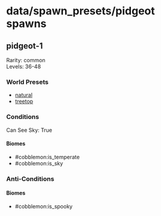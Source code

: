 # data/spawn_presets/pidgeot spawns  
  
## pidgeot-1  
Rarity: common  
Levels: 36-48  
  
### World Presets  
* [natural](/data/spawn_data/natural.md)  
* [treetop](/data/spawn_data/treetop.md)  
  
### Conditions  
Can See Sky: True  
  
#### Biomes  
  * #cobblemon:is_temperate
  * #cobblemon:is_sky
  
  
### Anti-Conditions  
  
#### Biomes  
  * #cobblemon:is_spooky
  

